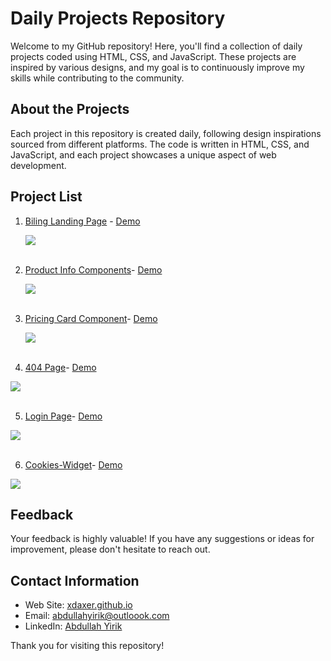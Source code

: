 # Daily Projects Repository

Welcome to my GitHub repository! Here, you'll find a collection of daily projects coded using HTML, CSS, and JavaScript. These projects are inspired by various designs, and my goal is to continuously improve my skills while contributing to the community.

## About the Projects

Each project in this repository is created daily, following design inspirations sourced from different platforms. The code is written in HTML, CSS, and JavaScript, and each project showcases a unique aspect of web development.

## Project List

1.  [Biling Landing Page](https://github.com/xdaxer/frontdaily/tree/main/1-Biling-Page) - [Demo](https://xdaxer.github.io/demos/frontdaily/1-Biling-Page/)

    <img src="https://xdaxer.github.io/frontdaily-cover/1-Biling-Page.png">

    <br>
    <br>

2.  [Product Info Components](https://github.com/xdaxer/frontdaily/tree/main/2-Product-Info-Component)- [Demo](https://xdaxer.github.io/demos/frontdaily/2-Product-Info-Component/)

    <img src="https://xdaxer.github.io/frontdaily-cover/2-Product-Info.png">

    <br>
    <br>

3.  [Pricing Card Component](https://github.com/xdaxer/frontdaily/tree/main/3-Pricing-Card-Component)- [Demo](https://xdaxer.github.io/demos/frontdaily/3-Pricing-Card-Component/)

    <img src="https://xdaxer.github.io/frontdaily-cover/3-Pricing-Card.png">

    <br>
    <br>

4.  [404 Page](https://github.com/xdaxer/frontdaily/tree/main/4-Not-Found-404)- [Demo](https://xdaxer.github.io/demos/frontdaily/4-Not-Found-404/)

<img src="https://xdaxer.github.io/frontdaily-cover/4-Not-Found-404.png">

<br>
<br>

5.  [Login Page](https://github.com/xdaxer/frontdaily/tree/main/5-Login-Page)- [Demo](https://xdaxer.github.io/demos/frontdaily/5-Login-Page/)

<img src="https://xdaxer.github.io/frontdaily-cover/5-Login-Page.png">

<br>
<br>

6.  [Cookies-Widget](https://github.com/xdaxer/frontdaily/tree/main/6-Cookies-Widget)- [Demo](https://xdaxer.github.io/demos/frontdaily/6-Cookies-Widget/)

<img src="https://xdaxer.github.io/frontdaily-cover/6-Cookies-Widget.png">

## Feedback

Your feedback is highly valuable! If you have any suggestions or ideas for improvement, please don't hesitate to reach out.

## Contact Information

- Web Site: [xdaxer.github.io](https://xdaxer.github.io/)
- Email: [abdullahyirik@outloook.com](mailto:abdullahyirik@outlook.com)
- LinkedIn: [Abdullah Yirik](https://www.linkedin.com/in/abdullahyirik)

Thank you for visiting this repository!
